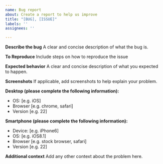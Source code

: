 ```yaml
---
name: Bug report
about: Create a report to help us improve
title: "[BUG], [ISSUE]"
labels: ''
assignees: ''

---
```


**Describe the bug**
A clear and concise description of what the bug is.

**To Reproduce**
Include steps on how to reproduce the issue

**Expected behavior**
A clear and concise description of what you expected to happen.

**Screenshots**
If applicable, add screenshots to help explain your problem.

**Desktop (please complete the following information):**
 - OS: [e.g. iOS]
 - Browser [e.g. chrome, safari]
 - Version [e.g. 22]

**Smartphone (please complete the following information):**
 - Device: [e.g. iPhone6]
 - OS: [e.g. iOS8.1]
 - Browser [e.g. stock browser, safari]
 - Version [e.g. 22]

**Additional context**
Add any other context about the problem here.
